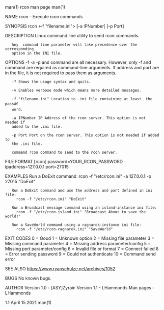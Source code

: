 man(1)                           rcon man page                          man(1)

NAME
       rcon - Execute rcon commands

SYNOPSIS
       rcon <-f "filename.ini"> [-a IPNumber] [-p Port] <command>

DESCRIPTION
       Linux command line utility to send rcon commands.

       Any  command line parameter will take precedence over the corresponding
       option in the INI file.

OPTIONS
       -f -a -p and command are all necessary.  However, only -f  and  command
       are required as command-line arguments.  If address and port are in the
       file, it is not required to pass them as arguments.

       -? Shows the usage syntax and quits.

       -v Enables verbose mode which means more detailed messages.

       -f "filename.ini" Location to .ini file containing at least  the  passâ€
       word.

       -a IPNumber IP Address of the rcon server. This option is not needed if
       added to the .ini file.

       -p Port Port on the rcon server. This option is not needed if added  to
       the .ini file.

       command rcon command to send to the rcon server.

FILE FORMAT
       [rcon]
       password=YOUR_RCON_PASSWORD
       ipaddress=127.0.0.1
       port=27015

EXAMPLES
       Run a DoExit command:
         rcon -f "/etc/rcon.ini" -a 127.0.0.1 -p 27015 "DoExit"

       Run a DoExit command and use the address and port defined in ini file:
         rcon -f "/etc/rcon.ini" "DoExit"

       Run a Broadcast message command using an island-instance ini file:
         rcon -f "/etc/rcon-island.ini" "Broadcast About to save the world!"

       Run a SaveWorld command using a ragnarok-instance ini file:
         rcon -f "/etc/rcon-ragnarok.ini" "SaveWorld"

EXIT CODES
       0 = Good
       1 = Unknown option
       2 = Missing file parameter
       3 = Missing command parameter
       4 = Missing address parameter/config
       5 = Missing port parameter/config
       6 = Invalid file or format
       7 = Connect failed
       8 = Error sending password
       9 = Could not authenticate
       10 = Command send error

SEE ALSO
       <https://www.ryanschulze.net/archives/1052>

BUGS
       No known bugs.

AUTHOR
       Version 1.0 - [ASY]Zyrain
       Version 1.1 - LHammonds
       Man pages - LHammonds

1.1                              April 15 2021                          man(1)
